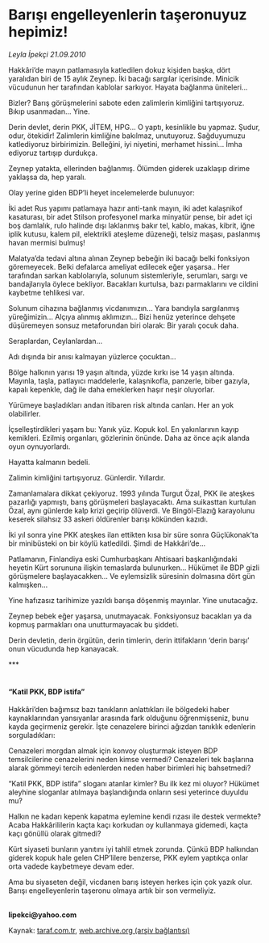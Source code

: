 # Barışı engelleyenlerin taşeronuyuz hepimiz!

*Leyla İpekçi 21.09.2010*

<div class="yazi"><p>Hakkâri’de mayın patlamasıyla katledilen dokuz kişiden başka, dört yaralıdan biri de 15 aylık Zeynep. İki bacağı sargılar içerisinde. Minicik vücudunun her tarafından kablolar sarkıyor. Hayata bağlanma üniteleri...</p>
<p>Bizler? Barış görüşmelerini sabote eden zalimlerin kimliğini tartışıyoruz. Bıkıp usanmadan... Yine.</p>
<p>Derin devlet, derin PKK, JİTEM, HPG... O yaptı, kesinlikle bu yapmaz. Şudur, odur, ötekidir! Zalimlerin kimliğine bakılmaz, unutuyoruz. Sağduyumuzu katlediyoruz birbirimizin. Belleğini, iyi niyetini, merhamet hissini... İmha ediyoruz tartışıp durdukça.</p>
<p>Zeynep yatakta, ellerinden bağlanmış. Ölümden giderek uzaklaşıp dirime yaklaşsa da, hep yaralı.</p>
<p>Olay yerine giden BDP’li heyet incelemelerde bulunuyor: </p>
<p>İki adet Rus yapımı patlamaya hazır anti-tank mayın, iki adet kalaşnikof kasaturası, bir adet Stilson profesyonel marka minyatür pense, bir adet içi boş damlalık, rulo halinde dışı laklanmış bakır tel, kablo, makas, kibrit, iğne iplik kutusu, kalem pil, elektrikli ateşleme düzeneği, telsiz maşası, paslanmış havan mermisi bulmuş!</p>
<p>Malatya’da tedavi altına alınan Zeynep bebeğin iki bacağı belki fonksiyon göremeyecek. Belki defalarca ameliyat edilecek eğer yaşarsa.. Her tarafından sarkan kablolarıyla, solunum sistemleriyle, serumları, sargı ve bandajlarıyla öylece bekliyor. Bacakları kurtulsa, bazı parmaklarını ve cildini kaybetme tehlikesi var. </p>
<p>Solunum cihazına bağlanmış vicdanımızın... Yara bandıyla sargılanmış yüreğimizin... Alçıya alınmış aklımızın... Bizi henüz yeterince dehşete düşüremeyen sonsuz metaforundan biri olarak: Bir yaralı çocuk daha. </p>
<p>Seraplardan, Ceylanlardan... </p>
<p>Adı dışında bir anısı kalmayan yüzlerce çocuktan...</p>
<p>Bölge halkının yarısı 19 yaşın altında, yüzde kırkı ise 14 yaşın altında. Mayınla, taşla, patlayıcı maddelerle, kalaşnikofla, panzerle, biber gazıyla, kapalı kepenkle, dağ ile daha emeklerken haşır neşir oluyorlar. </p>
<p>Yürümeye başladıkları andan itibaren risk altında canları. Her an yok olabilirler.</p>
<p>İçselleştirdikleri yaşam bu: Yanık yüz. Kopuk kol. En yakınlarının kayıp kemikleri. Ezilmiş organları, gözlerinin önünde. Daha az önce açık alanda oyun oynuyorlardı.</p>
<p>Hayatta kalmanın bedeli. </p>
<p>Zalimin kimliğini tartışıyoruz. Günlerdir. Yıllardır. </p>
<p>Zamanlamalara dikkat çekiyoruz. 1993 yılında Turgut Özal, PKK ile ateşkes pazarlığı yapmıştı, barış görüşmeleri başlayacaktı. Ama suikasttan kurtulan Özal, aynı günlerde kalp krizi geçirip ölüverdi. Ve Bingöl-Elazığ karayolunu keserek silahsız 33 askeri öldürenler barışı kökünden kazıdı. </p>
<p>İki yıl sonra yine PKK ateşkes ilan ettikten kısa bir süre sonra Güçlükonak’ta bir minibüsteki on bir köylü katledildi. Şimdi de Hakkâri’de... </p>
<p>Patlamanın, Finlandiya eski Cumhurbaşkanı Ahtisaari başkanlığındaki heyetin Kürt sorununa ilişkin temaslarda bulunurken... Hükümet ile BDP gizli görüşmelere başlayacakken... Ve eylemsizlik süresinin dolmasına dört gün kalmışken...</p>
<p>Yine hafızasız tarihimize yazıldı barışa döşenmiş mayınlar. Yine unutacağız.</p>
<p>Zeynep bebek eğer yaşarsa, unutmayacak. Fonksiyonsuz bacakları ya da kopmuş parmakları ona unutturmayacak bu şiddeti. </p>
<p>Derin devletin, derin örgütün, derin timlerin, derin ittifakların ‘derin barışı’ onun vücudunda hep kanayacak. </p>
<p>***</p>
<h4><br/>“Katil PKK, BDP istifa”</h4>
<p>Hakkâri’den bağımsız bazı tanıkların anlattıkları ile bölgedeki haber kaynaklarından yansıyanlar arasında fark olduğunu öğrenmişseniz, bunu kayda geçirmeniz gerekir. İşte cenazelere birinci ağızdan tanıklık edenlerin sorguladıkları: </p>
<p>Cenazeleri morgdan almak için konvoy oluşturmak isteyen BDP temsilcilerine cenazelerini neden kimse vermedi? Cenazeleri tek başlarına alarak gömmeyi tercih edenlerden neden haber birimleri hiç bahsetmedi? </p>
<p>“Katil PKK, BDP istifa” sloganı atanlar kimler? Bu ilk kez mi oluyor? Hükümet aleyhine sloganlar atılmaya başlandığında onların sesi yeterince duyuldu mu? </p>
<p>Halkın ne kadarı kepenk kapatma eylemine kendi rızası ile destek vermekte? Acaba Hakkârililerin kaçta kaçı korkudan oy kullanmaya gidemedi, kaçta kaçı gönüllü olarak gitmedi?</p>
<p>Kürt siyaseti bunların yanıtını iyi tahlil etmek zorunda. Çünkü BDP halkından giderek kopuk hale gelen CHP’lilere benzerse, PKK eylem yaptıkça onlar orta vadede kaybetmeye devam eder. </p>
<p>Ama bu siyaseten değil, vicdanen barış isteyen herkes için çok yazık olur. Barışı engelleyenlerin taşeronu olmaya artık bir son vermeliyiz.</p>
<p><b><br/>lipekci@yahoo.com</b></p></div>

Kaynak: [taraf.com.tr](http://www.taraf.com.tr:80/leyla-ipekci/makale-barisi-engelleyenlerin-taseronuyuz-hepimiz.htm), [web.archive.org (arşiv bağlantısı)](http://web.archive.org/web/20100922184517/http://www.taraf.com.tr:80/leyla-ipekci/makale-barisi-engelleyenlerin-taseronuyuz-hepimiz.htm)
